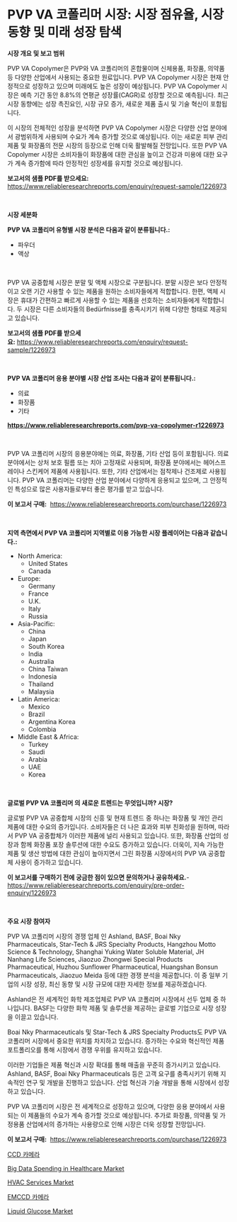 <p><h1>PVP VA 코폴리머 시장: 시장 점유율, 시장 동향 및 미래 성장 탐색</h1></p><p><strong>시장 개요 및 보고 범위</strong></p>
<p><p>PVP VA Copolymer은 PVP와 VA 코폴리머의 혼합물이며 신체용품, 화장품, 의약품 등 다양한 산업에서 사용되는 중요한 원료입니다. PVP VA Copolymer 시장은 현재 안정적으로 성장하고 있으며 미래에도 높은 성장이 예상됩니다. PVP VA Copolymer 시장은 예측 기간 동안 8.8%의 연평균 성장률(CAGR)로 성장할 것으로 예측됩니다. 최근 시장 동향에는 성장 촉진요인, 시장 규모 증가, 새로운 제품 출시 및 기술 혁신이 포함됩니다.</p><p>이 시장의 전체적인 성장을 분석하면 PVP VA Copolymer 시장은 다양한 산업 분야에서 광범위하게 사용되며 수요가 계속 증가할 것으로 예상됩니다. 이는 새로운 피부 관리 제품 및 화장품의 전문 시장의 등장으로 인해 더욱 활발해질 전망입니다. 또한 PVP VA Copolymer 시장은 소비자들이 화장품에 대한 관심을 높이고 건강과 미용에 대한 요구가 계속 증가함에 따라 안정적인 성장세를 유지할 것으로 예상됩니다.</p></p>
<p><strong>보고서의 샘플 PDF를 받으세요:</strong> <a href="https://www.reliableresearchreports.com/enquiry/request-sample/1226973">https://www.reliableresearchreports.com/enquiry/request-sample/1226973</a></p>
<p>&nbsp;</p>
<p><strong>시장 세분화</strong></p>
<p><strong>PVP VA 코폴리머 유형별 시장 분석은 다음과 같이 분류됩니다.:</strong></p>
<p><ul><li>파우더</li><li>액상</li></ul></p>
<p>&nbsp;</p>
<p><p>PVP VA 공중합체 시장은 분말 및 액체 시장으로 구분됩니다. 분말 시장은 보다 안정적이고 오랜 기간 사용할 수 있는 제품을 원하는 소비자들에게 적합합니다. 한편, 액체 시장은 휴대가 간편하고 빠르게 사용할 수 있는 제품을 선호하는 소비자들에게 적합합니다. 두 시장은 다른 소비자들의 Bedürfnisse를 충족시키기 위해 다양한 형태로 제공되고 있습니다.</p></p>
<p><strong>보고서의 샘플 PDF를 받으세요:</strong>&nbsp;<a href="https://www.reliableresearchreports.com/enquiry/request-sample/1226973">https://www.reliableresearchreports.com/enquiry/request-sample/1226973</a></p>
<p>&nbsp;</p>
<p><strong> PVP VA 코폴리머 응용 분야별 시장 산업 조사는 다음과 같이 분류됩니다.:</strong></p>
<p><ul><li>의료</li><li>화장품</li><li>기타</li></ul></p>
<p><strong><a href="https://www.reliableresearchreports.com/pvp-va-copolymer-r1226973">https://www.reliableresearchreports.com/pvp-va-copolymer-r1226973</a></strong></p>
<p>&nbsp;</p>
<p><p>PVP VA 코폴리머 시장의 응용분야에는 의료, 화장품, 기타 산업 등이 포함됩니다. 의료 분야에서는 상처 보호 필름 또는 치아 고정재로 사용되며, 화장품 분야에서는 헤어스프레이나 스킨케어 제품에 사용됩니다. 또한, 기타 산업에서는 점착제나 건조제로 사용됩니다. PVP VA 코폴리머는 다양한 산업 분야에서 다양하게 응용되고 있으며, 그 안정적인 특성으로 많은 사용자들로부터 좋은 평가를 받고 있습니다.</p></p>
<p><strong>이 보고서 구매:</strong>&nbsp; <a href="https://www.reliableresearchreports.com/purchase/1226973">https://www.reliableresearchreports.com/purchase/1226973</a></p>
<p>&nbsp;</p>
<p><strong>지역 측면에서 PVP VA 코폴리머 지역별로 이용 가능한 시장 플레이어는 다음과 같습니다.:</strong></p>
<p><ul>
    <li>
        North America:
        <ul>
            <li>United States</li>
            <li>Canada</li>
        </ul>
    </li>
    <li>
        Europe:
        <ul>
            <li>Germany</li>
            <li>France</li>
            <li>U.K.</li>
            <li>Italy</li>
            <li>Russia</li>
        </ul>
    </li>
    <li>
        Asia-Pacific:
        <ul>
            <li>China</li>
            <li>Japan</li>
            <li>South Korea</li>
            <li>India</li>
            <li>Australia</li>
            <li>China Taiwan</li>
            <li>Indonesia</li>
            <li>Thailand</li>
            <li>Malaysia</li>
        </ul>
    </li>
    <li>
        Latin America:
        <ul>
            <li>Mexico</li>
            <li>Brazil</li>
            <li>Argentina Korea</li>
            <li>Colombia</li>
        </ul>
    </li>
    <li>
        Middle East & Africa:
        <ul>
            <li>Turkey</li>
            <li>Saudi</li>
            <li>Arabia</li>
            <li>UAE</li>
            <li>Korea</li>
        </ul>
    </li>
    </ul></p>
<p>&nbsp;</p>
<p><strong>글로벌 PVP VA 코폴리머 의 새로운 트렌드는 무엇입니까? 시장?</strong></p>
<p><p>글로벌 PVP VA 공중합체 시장의 신흥 및 현재 트렌드 중 하나는 화장품 및 개인 관리 제품에 대한 수요의 증가입니다. 소비자들은 더 나은 효과와 피부 친화성을 원하며, 따라서 PVP VA 공중합체가 이러한 제품에 널리 사용되고 있습니다. 또한, 화장품 산업의 성장과 함께 화장품 포장 솔루션에 대한 수요도 증가하고 있습니다. 더욱이, 지속 가능한 제품 및 생산 방법에 대한 관심이 높아지면서 그린 화장품 시장에서의 PVP VA 공중합체 사용이 증가하고 있습니다.</p></p>
<p><strong>이 보고서를 구매하기 전에 궁금한 점이 있으면 문의하거나 공유하세요.</strong>- <a href="https://www.reliableresearchreports.com/enquiry/pre-order-enquiry/1226973">https://www.reliableresearchreports.com/enquiry/pre-order-enquiry/1226973</a></p>
<p>&nbsp;</p>
<p><strong>주요 시장 참여자</strong></p>
<p><p>PVP VA 코폴리머 시장의 경쟁 업체 인 Ashland, BASF, Boai Nky Pharmaceuticals, Star-Tech & JRS Specialty Products, Hangzhou Motto Science & Technology, Shanghai Yuking Water Soluble Material, JH Nanhang Life Sciences, Jiaozuo Zhongwei Special Products Pharmaceutical, Huzhou Sunflower Pharmaceutical, Huangshan Bonsun Pharmaceuticals, Jiaozuo Meida 등에 대한 경쟁 분석을 제공합니다. 이 중 일부 기업의 시장 성장, 최신 동향 및 시장 규모에 대한 자세한 정보를 제공하겠습니다.</p><p>Ashland은 전 세계적인 화학 제조업체로 PVP VA 코폴리머 시장에서 선두 업체 중 하나입니다. BASF는 다양한 화학 제품 및 솔루션을 제공하는 글로벌 기업으로 시장 성장을 이끌고 있습니다.</p><p>Boai Nky Pharmaceuticals 및 Star-Tech & JRS Specialty Products도 PVP VA 코폴리머 시장에서 중요한 위치를 차지하고 있습니다. 증가하는 수요와 혁신적인 제품 포트폴리오를 통해 시장에서 경쟁 우위를 유지하고 있습니다.</p><p>이러한 기업들은 제품 혁신과 시장 확대를 통해 매출을 꾸준히 증가시키고 있습니다. Ashland, BASF, Boai Nky Pharmaceuticals 등은 고객 요구를 충족시키기 위해 지속적인 연구 및 개발을 진행하고 있습니다. 산업 혁신과 기술 개발을 통해 시장에서 성장하고 있습니다.</p><p>PVP VA 코폴리머 시장은 전 세계적으로 성장하고 있으며, 다양한 응용 분야에서 사용되는 이 제품들의 수요가 계속 증가할 것으로 예상됩니다. 추가로 화장품, 의약품 및 가정용품 산업에서의 증가하는 사용량으로 인해 시장은 더욱 성장할 전망입니다.</p></p>
<p><strong>이 보고서 구매:</strong>&nbsp;&nbsp;<a href="https://www.reliableresearchreports.com/purchase/1226973">https://www.reliableresearchreports.com/purchase/1226973</a></p>
<p><p><a href="https://github.com/hxzi07639916/Market-Research-Report-List-1/blob/main/963850927410.md">CCD 카메라</a></p><p><a href="https://www.linkedin.com/pulse/big-data-spending-healthcare-market-furnishes-information-anh0e?trackingId=YEc%2F5yZmValURQy3gHRFaw%3D%3D">Big Data Spending in Healthcare Market</a></p><p><a href="https://www.linkedin.com/pulse/hvac-services-market-exploring-share-trends-future-growth-rhodogram-eg76e?trackingId=E7mcRu4Z9X9BtV2fZ4mC6w%3D%3D">HVAC Services Market</a></p><p><a href="https://github.com/Hubertstyenger6685/Market-Research-Report-List-1/blob/main/186610027411.md">EMCCD 카메라</a></p><p><a href="https://issuu.com/reportprime-2/docs/liquid-glucose-market-size-2030.pptx">Liquid Glucose Market</a></p></p>